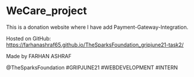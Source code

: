 # WeCare_project
This is a donation website where I have add Payment-Gateway-Integration.

Hosted on GitHub: https://farhanashraf65.github.io/TheSparksFoundation_gripjune21-task2/

Made by FARHAN ASHRAF

@TheSparksFoundation #GRIPJUNE21 #WEBDEVELOPMENT #INTERN
